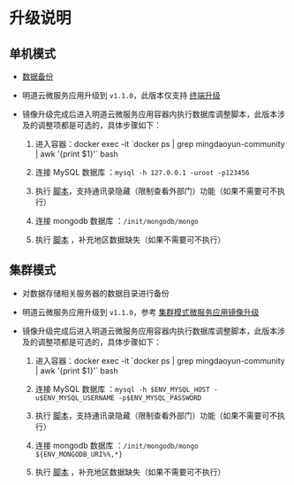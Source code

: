 # 升级说明

## 单机模式

- [数据备份](https://docs.pd.mingdao.com/docker-compose-standalone-data.html)
   
- 明道云微服务应用升级到 `v1.1.0`，此版本仅支持 [终端升级](https://docs.pd.mingdao.com/docker-compose-standalone-upgrade.html#%E7%BB%88%E7%AB%AF%E5%8D%87%E7%BA%A7)

- 镜像升级完成后进入明道云微服务应用容器内执行数据库调整脚本，此版本涉及的调整项都是可选的，具体步骤如下：

  1. 进入容器：docker exec -it  \`docker ps | grep mingdaoyun-community | awk '{print $1}'\` bash

  2. 连接 MySQL 数据库 ：`mysql -h 127.0.0.1 -uroot -p123456` 

  3. 执行 [脚本](https://github.com/mingdaocom/private-deployment/tree/master/docs/upgrade/1.1.0/db/mysql/DDL.sql)，支持通讯录隐藏（限制查看外部门）功能（如果不需要可不执行）

  4. 连接 mongodb 数据库 ：`/init/mongodb/mongo` 

  5. 执行 [脚本](https://github.com/mingdaocom/private-deployment/tree/master/docs/upgrade/1.1.0/db/mongodb/DML.sql) ，补充地区数据缺失（如果不需要可不执行）

## 集群模式

- 对数据存储相关服务器的数据目录进行备份

- 明道云微服务应用升级到 `v1.1.0`，参考 [集群模式微服务应用镜像升级](https://docs.pd.mingdao.com/docker-compose-cluster-upgrade.html#%E6%98%8E%E9%81%93%E4%BA%91%E5%BE%AE%E6%9C%8D%E5%8A%A1%E5%BA%94%E7%94%A8%E9%95%9C%E5%83%8F%E5%8D%87%E7%BA%A7)

- 镜像升级完成后进入明道云微服务应用容器内执行数据库调整脚本，此版本涉及的调整项都是可选的，具体步骤如下：

  1. 进入容器：docker exec -it  \`docker ps | grep mingdaoyun-community | awk '{print $1}'\` bash

  2. 连接 MySQL 数据库 ：`mysql -h $ENV_MYSQL_HOST -u$ENV_MYSQL_USERNAME -p$ENV_MYSQL_PASSWORD` 

  3. 执行 [脚本](https://github.com/mingdaocom/private-deployment/tree/master/docs/upgrade/1.1.0/db/mysql/DDL.sql)，支持通讯录隐藏（限制查看外部门）功能（如果不需要可不执行）

  4. 连接 mongodb 数据库 ：`/init/mongodb/mongo ${ENV_MONGODB_URI%%,*}` 

  5. 执行 [脚本](https://github.com/mingdaocom/private-deployment/tree/master/docs/upgrade/1.1.0/db/mongodb/DML.sql) ，补充地区数据缺失（如果不需要可不执行）